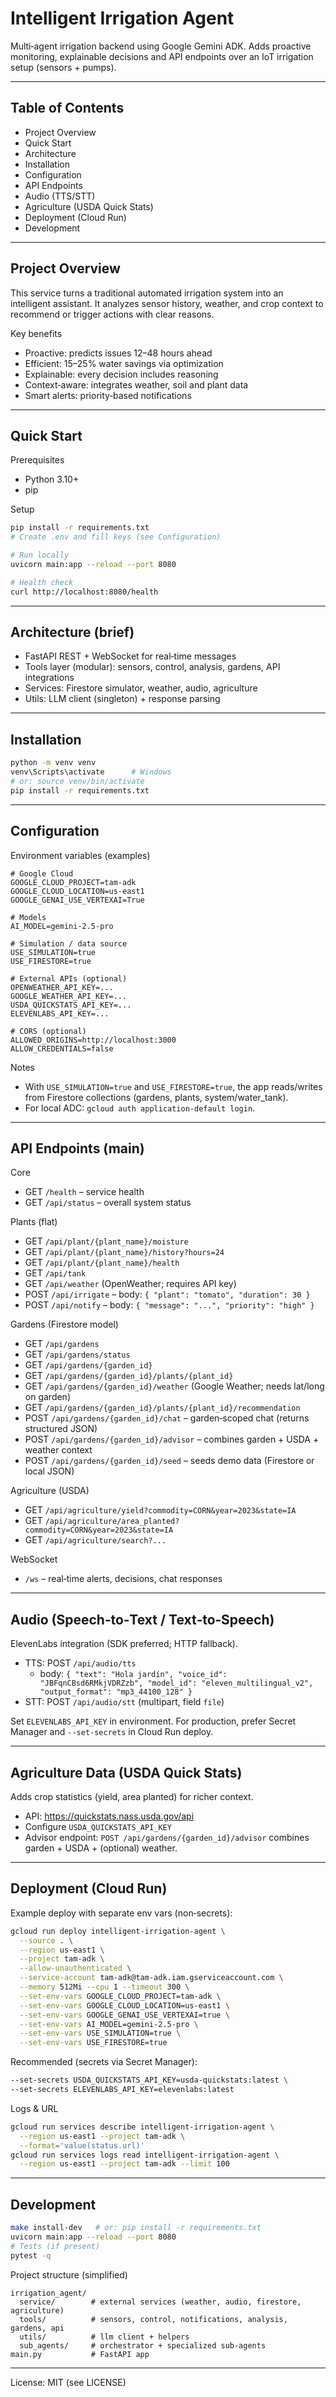 ﻿# Intelligent Irrigation Agent

Multi‑agent irrigation backend using Google Gemini ADK. Adds proactive monitoring, explainable decisions and API endpoints over an IoT irrigation setup (sensors + pumps).

---

## Table of Contents
- Project Overview
- Quick Start
- Architecture
- Installation
- Configuration
- API Endpoints
- Audio (TTS/STT)
- Agriculture (USDA Quick Stats)
- Deployment (Cloud Run)
- Development

---

## Project Overview

This service turns a traditional automated irrigation system into an intelligent assistant. It analyzes sensor history, weather, and crop context to recommend or trigger actions with clear reasons.

Key benefits
- Proactive: predicts issues 12–48 hours ahead
- Efficient: 15–25% water savings via optimization
- Explainable: every decision includes reasoning
- Context‑aware: integrates weather, soil and plant data
- Smart alerts: priority‑based notifications

---

## Quick Start

Prerequisites
- Python 3.10+
- pip

Setup
```bash
pip install -r requirements.txt
# Create .env and fill keys (see Configuration)

# Run locally
uvicorn main:app --reload --port 8080

# Health check
curl http://localhost:8080/health
```

---

## Architecture (brief)
- FastAPI REST + WebSocket for real‑time messages
- Tools layer (modular): sensors, control, analysis, gardens, API integrations
- Services: Firestore simulator, weather, audio, agriculture
- Utils: LLM client (singleton) + response parsing

---

## Installation
```bash
python -m venv venv
venv\Scripts\activate      # Windows
# or: source venv/bin/activate
pip install -r requirements.txt
```

---

## Configuration

Environment variables (examples)
```env
# Google Cloud
GOOGLE_CLOUD_PROJECT=tam-adk
GOOGLE_CLOUD_LOCATION=us-east1
GOOGLE_GENAI_USE_VERTEXAI=True

# Models
AI_MODEL=gemini-2.5-pro

# Simulation / data source
USE_SIMULATION=true
USE_FIRESTORE=true

# External APIs (optional)
OPENWEATHER_API_KEY=...
GOOGLE_WEATHER_API_KEY=...
USDA_QUICKSTATS_API_KEY=...
ELEVENLABS_API_KEY=...

# CORS (optional)
ALLOWED_ORIGINS=http://localhost:3000
ALLOW_CREDENTIALS=false
```

Notes
- With `USE_SIMULATION=true` and `USE_FIRESTORE=true`, the app reads/writes from Firestore collections (gardens, plants, system/water_tank).
- For local ADC: `gcloud auth application-default login`.

---

## API Endpoints (main)

Core
- GET `/health` – service health
- GET `/api/status` – overall system status

Plants (flat)
- GET `/api/plant/{plant_name}/moisture`
- GET `/api/plant/{plant_name}/history?hours=24`
- GET `/api/plant/{plant_name}/health`
- GET `/api/tank`
- GET `/api/weather` (OpenWeather; requires API key)
- POST `/api/irrigate` – body: `{ "plant": "tomato", "duration": 30 }`
- POST `/api/notify` – body: `{ "message": "...", "priority": "high" }`

Gardens (Firestore model)
- GET `/api/gardens`
- GET `/api/gardens/status`
- GET `/api/gardens/{garden_id}`
- GET `/api/gardens/{garden_id}/plants/{plant_id}`
- GET `/api/gardens/{garden_id}/weather` (Google Weather; needs lat/long on garden)
- GET `/api/gardens/{garden_id}/plants/{plant_id}/recommendation`
- POST `/api/gardens/{garden_id}/chat` – garden‑scoped chat (returns structured JSON)
- POST `/api/gardens/{garden_id}/advisor` – combines garden + USDA + weather context
- POST `/api/gardens/{garden_id}/seed` – seeds demo data (Firestore or local JSON)

Agriculture (USDA)
- GET `/api/agriculture/yield?commodity=CORN&year=2023&state=IA`
- GET `/api/agriculture/area_planted?commodity=CORN&year=2023&state=IA`
- GET `/api/agriculture/search?...`

WebSocket
- `/ws` – real‑time alerts, decisions, chat responses

---

## Audio (Speech‑to‑Text / Text‑to‑Speech)

ElevenLabs integration (SDK preferred; HTTP fallback).
- TTS: POST `/api/audio/tts`
  - body: `{ "text": "Hola jardín", "voice_id": "JBFqnCBsd6RMkjVDRZzb", "model_id": "eleven_multilingual_v2", "output_format": "mp3_44100_128" }`
- STT: POST `/api/audio/stt` (multipart, field `file`)

Set `ELEVENLABS_API_KEY` in environment. For production, prefer Secret Manager and `--set-secrets` in Cloud Run deploy.

---

## Agriculture Data (USDA Quick Stats)

Adds crop statistics (yield, area planted) for richer context.
- API: https://quickstats.nass.usda.gov/api
- Configure `USDA_QUICKSTATS_API_KEY`
- Advisor endpoint: `POST /api/gardens/{garden_id}/advisor` combines garden + USDA + (optional) weather.

---

## Deployment (Cloud Run)

Example deploy with separate env vars (non‑secrets):
```bash
gcloud run deploy intelligent-irrigation-agent \
  --source . \
  --region us-east1 \
  --project tam-adk \
  --allow-unauthenticated \
  --service-account tam-adk@tam-adk.iam.gserviceaccount.com \
  --memory 512Mi --cpu 1 --timeout 300 \
  --set-env-vars GOOGLE_CLOUD_PROJECT=tam-adk \
  --set-env-vars GOOGLE_CLOUD_LOCATION=us-east1 \
  --set-env-vars GOOGLE_GENAI_USE_VERTEXAI=true \
  --set-env-vars AI_MODEL=gemini-2.5-pro \
  --set-env-vars USE_SIMULATION=true \
  --set-env-vars USE_FIRESTORE=true
```

Recommended (secrets via Secret Manager):
```bash
--set-secrets USDA_QUICKSTATS_API_KEY=usda-quickstats:latest \
--set-secrets ELEVENLABS_API_KEY=elevenlabs:latest
```

Logs & URL
```bash
gcloud run services describe intelligent-irrigation-agent \
  --region us-east1 --project tam-adk \
  --format='value(status.url)'
gcloud run services logs read intelligent-irrigation-agent \
  --region us-east1 --project tam-adk --limit 100
```

---

## Development
```bash
make install-dev   # or: pip install -r requirements.txt
uvicorn main:app --reload --port 8080
# Tests (if present)
pytest -q
```

Project structure (simplified)
```
irrigation_agent/
  service/        # external services (weather, audio, firestore, agriculture)
  tools/          # sensors, control, notifications, analysis, gardens, api
  utils/          # llm client + helpers
  sub_agents/     # orchestrator + specialized sub-agents
main.py           # FastAPI app
```

---

License: MIT (see LICENSE)
